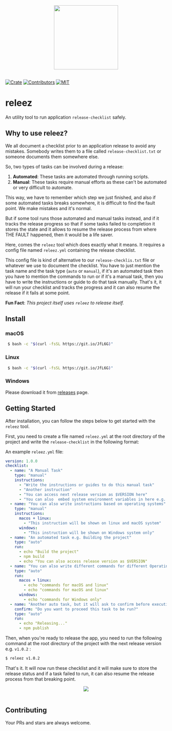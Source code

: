 <div align="center">
  <a href="https://github.com/rousan/releez">
    <img width="200" height="200" src="https://raw.githubusercontent.com/rousan/releez/develop/media/logo.png">
  </a>
  <br />
  <br />
</div>

[![Crate](https://img.shields.io/crates/v/releez.svg)](https://crates.io/crates/releez)
[![Contributors](https://img.shields.io/github/contributors/rousan/releez.svg)](https://github.com/rousan/releez/graphs/contributors)
[![MIT](https://img.shields.io/crates/l/releez.svg)](./LICENSE)


# releez

An utility tool to run application `release-checklist` safely.

## Why to use releez?

We all document a checklist prior to an application release to avoid any mistakes. Somebody writes them to a file called `release-checklist.txt` or someone documents them somewhere else.

So, two types of tasks can be involved during a release:
1. **Automated**: These tasks are automated through running scripts.
2. **Manual**: These tasks require manual efforts as these can't be automated or very difficult to automate.

This way, we have to remember which step we just finished, and also if some automated tasks breaks somewhere, it is difficult to find the fault point.
We make mistakes and it's normal.

But if some tool runs those automated and manual tasks instead, and if it tracks the release progress so that if some tasks
failed to completion it stores the state and it allows to resume the release process from where THE FAULT happened, then it would be a life saver.

Here, comes the `releez` tool which does exactly what it means. It requires a config file named `releez.yml` containing the release checklist.

This config file is kind of alternative to our `release-checklis.txt` file or whatever we use to document the checklist. You have to just mention the task name and the task type (`auto` or `manual`), if it's an automated task then
you have to mention the commands to run or if it's a manual task, then you have to write the instructions or guide to do that task manually. That's it, it will run your checklist and tracks
the progress and it can also resume the release if it fails at some point.

**Fun Fact**: _This project itself uses `releez` to release itself._

## Install

### macOS

```sh
 $ bash -c "$(curl -fsSL https://git.io/JfL6G)"
```

### Linux

```sh
 $ bash -c "$(curl -fsSL https://git.io/JfL6G)"
```

### Windows

Please download it from [releases](https://github.com/rousan/releez/releases) page.

## Getting Started

After installation, you can follow the steps below to get started with the `releez` tool.

First, you need to create a file named `releez.yml` at the root directory of the project and write the `release-checklist` in the following format:

An example `releez.yml` file:
```yaml
version: 1.0.0
checklist:
  - name: "A Manual Task"
    type: "manual"
    instructions:
      - "Write the instructions or guides to do this manual task"
      - "Another instruction"
      - "You can access next release version as $VERSION here"
      - "You can also  embed system environment variables in here e.g. $USER or $PWD"
  - name: "You can also write instructions based on operating systems"
    type: "manual"
    instructions:
      macos + linux:
        - "This instruction will be shown on linux and macOS system"
      windows:
        - "This instruction will be shown on Windows system only"
  - name: "An automated task e.g. Building the project"
    type: "auto"
    run:
      - echo "Build the project"
      - npm build
      - echo "You can also access release version as $VERSION"
  - name: "You can also write different commands for different Operating Systems"
    type: "auto"
    run:
      macos + linux:
        - echo "commands for macOS and linux"
        - echo "commands for macOS and linux"
      windows:
        - echo "commands for Windows only"
  - name: "Another auto task, but it will ask to confirm before executing commands"
    confirm: "Do you want to proceed this task to be run?"
    type: "auto"
    run:
      - echo "Releasing..."
      - npm publish
```

Then, when you're ready to release the app, you need to run the following command at the root directory of the project with the next release version e.g. `v1.0.2` :

```sh
$ releez v1.0.2
```

That's it. It will now run these checklist and it will make sure to store the release status and if a task failed to run, it can also resume the release process from that breaking point.

<div align="center">
  <a href="https://github.com/rousan/releez">
    <img src="https://raw.githubusercontent.com/rousan/releez/develop/media/demo.gif">
  </a>
  <br />
  <br />
</div>

## Contributing

Your PRs and stars are always welcome.